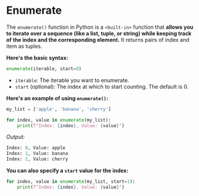 # Enumerate
The `enumerate()` function in Python is a `<built-in>` function that **allows you to iterate over a sequence (like a list, tuple, or string) while keeping track of the index and the corresponding element.** It returns pairs of index and item as tuples.

**Here's the basic syntax:**
```python
enumerate(iterable, start=0)
```
- `iterable`: The iterable you want to enumerate.
- `start` (optional): The index at which to start counting. The default is 0.

**Here's an example of using `enumerate()`:**
```python
my_list = ['apple', 'banana', 'cherry']

for index, value in enumerate(my_list):
    print(f"Index: {index}, Value: {value}")
```

*Output:*
```python
Index: 0, Value: apple
Index: 1, Value: banana
Index: 2, Value: cherry
```

**You can also specify a `start` value for the index:**
```python
for index, value in enumerate(my_list, start=1):
    print(f"Index: {index}, Value: {value}")
```